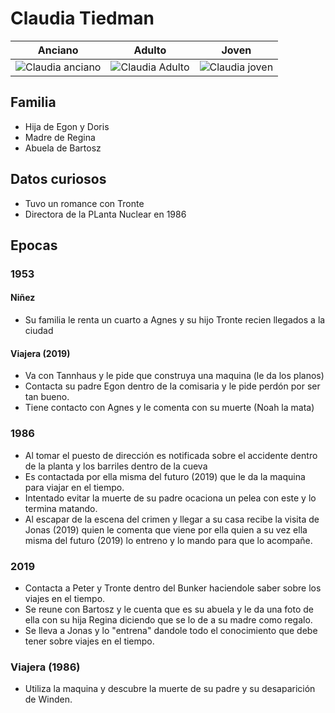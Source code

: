 # Claudia Tiedman

| Anciano | Adulto | Joven
| --- | --- | ---
| <img src="https://vignette.wikia.nocookie.net/dark-netflix/images/3/34/Claudia.png/revision/latest/scale-to-width-down/350?cb=20171226013853" alt="Claudia anciano"> | <img src="https://vignette.wikia.nocookie.net/dark-netflix/images/8/81/Profile_-_Claudia_1986.JPG/revision/latest/scale-to-width-down/350?cb=20180120101235" alt="Claudia Adulto"> | <img src="https://vignette.wikia.nocookie.net/dark-netflix/images/b/b1/Profile_-_Claudia_1953.JPG/revision/latest/scale-to-width-down/350?cb=20180120101450" alt="Claudia joven">

## Familia

* Hija de Egon y Doris
* Madre de Regina
* Abuela de Bartosz

## Datos curiosos

* Tuvo un romance con Tronte
* Directora de la PLanta Nuclear en 1986

## Epocas

### 1953

#### Niñez
* Su familia le renta un cuarto a Agnes y su hijo Tronte recien llegados a la ciudad

#### Viajera (2019)
* Va con Tannhaus y le pide que construya una maquina (le da los planos)
* Contacta su padre Egon dentro de la comisaria y le pide perdón por ser tan bueno.
* Tiene contacto con Agnes y le comenta con su muerte (Noah la mata)

### 1986

* Al tomar el puesto de dirección es notificada sobre el accidente dentro de la planta y los barriles dentro de la cueva
* Es contactada por ella misma del futuro (2019) que le da la maquina para viajar en el tiempo.
* Intentado evitar la muerte de su padre ocaciona un pelea con este y lo termina matando.
* Al escapar de la escena del crimen y llegar a su casa recibe la visita de Jonas (2019) quien le comenta que viene por ella quien a su vez ella misma del futuro (2019) lo entreno y lo mando para que lo acompañe.

### 2019

* Contacta a Peter y Tronte dentro del Bunker haciendole saber sobre los viajes en el tiempo.
* Se reune con Bartosz y le cuenta que es su abuela y le da una foto de ella con su hija Regina diciendo que se lo de a su madre como regalo.
* Se lleva a Jonas y lo "entrena" dandole todo el conocimiento que debe tener sobre viajes en el tiempo.

### Viajera (1986)
* Utiliza la maquina y descubre la muerte de su padre y su desaparición de Winden.
